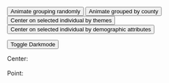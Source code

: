 <link href="style.css" rel="stylesheet" type="text/css" />

<button id="random-button">Animate grouping randomly</button>
<button id="grid-button">Animate grouped by county</button>
<button id="theme-individual-center-button">Center on selected individual by themes</button>
<button id="demographic-individual-center-button">Center on selected individual by demographic attributes</button>

<button id="toggle-background">Toggle Darkmode</button>
<div id="wrapper">
  <div id="filter-container" class="flex flex-horizontal"></div>
  <div id="active-filters" class="flex flex-horizontal"></div>
  <div id='my-canvas' class="left"></div>
  <div class="right inspectorPanel">
    Center: 
    <div class="inspector">
      <lively-inspector id="center-inspector"></lively-inspector>
    </div>
    <br> Point:
    <div class="inspector">
      <lively-inspector id="inspector"></lively-inspector>
    </div>
  </div>
</div>

<svg width="1400" height="1200"></svg>

<script>
import d3 from "src/external/d3.v5.js"
import mp2 from "https://lively-kernel.org/lively4/BP2019RH1/scratch/individualsAsPoints/regl/npm-modules/npm-mouse-position.js"
import mb2 from "https://lively-kernel.org/lively4/BP2019RH1/scratch/individualsAsPoints/regl/npm-modules/npm-mouse-pressed.js" 

import { AVFParser } from "https://lively-kernel.org/voices/parsing-data/avf-parser.js"
import { ReGL } from "./npm-modules/regl-point-wrapper.js"
import { Selector } from "./helper-classes/point-selection2.js"
import { Filterer } from "./helper-classes/point-filter.js"

// Some constants to use
const MAX_WIDTH = 1200;
const MAX_HEIGHT = 1000;
const MAX_SPEED = 25;
const POINT_SIZE = 7;
const POINT_COUNT = 50000;

var divCanvas = lively.query(this, "#my-canvas")
var canvas = <canvas width="1200" height="1000"></canvas>
var svg = lively.query(this, "svg")
var inspector = lively.query(this, "#inspector")
var centerInspector = lively.query(this, "#center-inspector")
var context = canvas.getContext("webgl") 
var regl = new ReGL(context)
var world = this

let attributes = ["gender", "county", "age", "languages", "constituency", ["themes", "L3"]]

var selectPreferences = {"multipleSelect": false};

let backgroundColor = [255, 255, 255, 1]

divCanvas.appendChild(canvas)
divCanvas.appendChild(svg)

var mp = mp2(divCanvas)
var mb = mb2(divCanvas)


var filterer = new Filterer(attributes)
var selector = new Selector(this.parentElement, mb, mp, selectPreferences, inspector)

// Make scales
let colorScale = d3.scaleOrdinal(d3.schemeCategory10).domain(["male", "female"])
let attributeColorScale = d3.scaleOrdinal(d3.schemeSet2).domain(attributes)
let xScale
let xAxis



// Filter

const drawPoints = (inputPoints) => { 
  if (inputPoints == null) inputPoints = points;
  xScale = initCountyScale(filterer.getFilteredData(inputPoints))
  colorScale = initColorScale(filterer.getFilteredData(inputPoints))
  xAxis = d3.axisBottom(xScale)
  
  regl.drawPoints({
    points: filterer.getFilteredData(inputPoints)
  });
}




let removeScale = (containerElement) => {
  return () => { d3.select(containerElement).select("g").remove() }
}
let removeIndividualCenter = (containerElement) => {
  return () => { let conElement = d3.select(containerElement);
                 conElement.selectAll("path").remove();
                 conElement.selectAll("text").remove();
                 conElement.selectAll("rect").remove(); }
}

let resetSelectionPoints = () => {selector.updateSelectableObjects(points)}


let addScale = () => {
  d3.select(svg).append("g")
    .attr("class", "axis")
    .attr("transform", "translate(" + 0 + "," + 1000 + ")")
    .call(xAxis)
  .selectAll("text")
    .attr("y", 0)
    .attr("x", 9)
    .attr("dy", ".35em")
    .attr("transform", "rotate(90)")
    .style("text-anchor", "start");
}

let removeAndAddScale = (containerElement) => {
  return () => {
    d3.select(containerElement).select("g").remove();
    d3.select(svg).append("g")
    .attr("class", "axis")
    .attr("transform", "translate(" + 0 + "," + 1000 + ")")
    .call(xAxis)
    .selectAll("text")
    .attr("y", 0)
    .attr("x", 9)
    .attr("dy", ".35em")
    .attr("transform", "rotate(90)")
    .style("text-anchor", "start");
  }
}



let getTargetPositionRandom = (point) => {
  return randomIntFromInterval(0, MAX_WIDTH)
}

let getTargetPositionCounty = (point) => {
  return xScale(point.county) + randomIntFromInterval(10, xScale.bandwidth() - 10)
}

var points = []
//= createData(POINT_COUNT);
//   initScalesAndAxes(points)
//  initFilterSelect(points)

/*drawPoints({
  pointWidth: POINT_SIZE,
  points: points.filter(activeFilterExpr)
});*/

var selectPreferences = {"multipleSelect": false};

AVFParser.loadCovidData().then(result => {
  let data = result
  
  points = initData(data)
  
  xScale = initCountyScale(points)
  colorScale = initColorScale(points)
  xAxis = d3.axisBottom(xScale)
  
  filterer.initFilterSelectBoxes(lively.query(world, "#filter-container"), lively.query(world, "#active-filters"), points, world, drawPoints)
  selector.init(points, drawPoints)
  selector.start()
  
  drawPoints(points)
})

addEvtListenerAnimation(lively.query(this, "#random-button"), getTargetPositionRandom, [removeScale(svg), removeIndividualCenter(svg), resetSelectionPoints])
addEvtListenerAnimation(lively.query(this, "#grid-button"), getTargetPositionCounty, [removeIndividualCenter(svg), removeAndAddScale(svg), resetSelectionPoints])


lively.query(this, "#toggle-background").addEventListener("click", () => {
  backgroundColor = [255-backgroundColor[0], 255-backgroundColor[1], 255-backgroundColor[2],1]
  regl.setBackgroundColor({r: backgroundColor[0], g: backgroundColor[1], b: backgroundColor[2]})
  
  drawPoints(points)
})

function initCountyScale(data) {
  const uniqueCounty = [...new Set(data.map(item => item.county))];
  let scale = d3.scaleBand().domain(uniqueCounty).range([0, MAX_WIDTH])
  return scale
}

function initColorScale(data) {
  const uniqueGender = [...new Set(data.map(item => item.gender))];
  let scale = d3.scaleOrdinal(d3.schemeCategory10).domain(uniqueGender)
  return scale
}

//------- Data Helpers ---------//

function randomFromInterval(min, max) {
  return Math.random() * (max - min) + min;
}

function randomIntFromInterval(min, max) {
  return Math.floor(randomFromInterval(min, max));
}
/*
function createData(dataCount) {
  var data = [];
  for (var i = 0; i < dataCount; i++) {
    let x = randomIntFromInterval(POINT_SIZE, MAX_WIDTH)
    let y = randomIntFromInterval(POINT_SIZE, MAX_HEIGHT)
    let gender = genderNames[randomIntFromInterval(0, genderNames.length - 1)]
    
    var datum = {
      age: randomIntFromInterval(10,99),
      district: districtNames[randomIntFromInterval(0, districtNames.length - 1)],
      gender: gender,
      themes: {},
      
      drawing: {
        id: i,
        speed: randomFromInterval(1, MAX_SPEED),
        y: y,
        x: x,
        sy: y,
        sx: x,
        highlighted: false,
        size: randomIntFromInterval(POINT_SIZE, POINT_SIZE),
        color: d3.rgb(colorScale(gender)), 
        defaultColor: d3.rgb(colorScale(gender)),
      }
    };

    data.push(datum);
  }
  return data;
}*/

function initData(data) {
  let result = data
  
  for (var i = 0; i < result.length; i++) {
    let x = randomIntFromInterval(POINT_SIZE, MAX_WIDTH)
    let y = randomIntFromInterval(POINT_SIZE, MAX_HEIGHT)
    
    result[i]["drawing"] = {
      id: i,
      y: y,
      x: x,
      sy: y,
      sx: x,
      highlighted: false,
      size: POINT_SIZE,
      color: d3.rgb(colorScale(result[i].gender)),
      defaultColor: d3.rgb(colorScale(result[i].gender)),
    };
  }
  
  return result
}

//------- EventListener ---------//
function addEvtListenerAnimation(button, getTargetPosition, beforeAnimation) {
  button.addEventListener("click", () => {
    const duration = 2000
    const ease = d3.easeCubic
    
    beforeAnimation.forEach(f => f())
    
    points.forEach((point) => {
      point.drawing.x = getTargetPosition(point)
    });
    
    var currentPoints = filterer.getFilteredData(points)
    
    let timer = d3.timer((elapsed) => {
      const t = Math.min(1, ease(elapsed / duration))

      regl.animatePoints({
        points: currentPoints,
        tick: t,
      })

      if (t === 1) {
        timer.stop()
        points.forEach(point => {point.drawing.sx = point.drawing.x; point.drawing.sy = point.drawing.y})
      }
    })
  })
}

var radius = 80;
var arcThickness = 40;
let padAngle = 0.02

var arc = d3.arc()
    .innerRadius(function(d){return d[3] * radius - arcThickness / 2 + d[4]*(arcThickness / d[5]);})
    .outerRadius(function(d){return d[3] * radius - arcThickness / 2 +  (d[4] + 1) * (arcThickness / d[5]);})
    .startAngle(function(d){return cScale(d[1]);})
    .endAngle(function(d){return cScale(d[0]);})
    .padAngle([padAngle]);
    
var cScale = d3.scaleLinear()
    .domain([1,0])
    .range([Math.PI/ 2, 2 * Math.PI + Math.PI/2]);
    

            
let themeIndividualCenterButton = lively.query(this, "#theme-individual-center-button")

themeIndividualCenterButton.addEventListener("click", () => {

  if (selector.selectedObjects.length <= 0) {
    return;
  }
  removeScale(svg)();
  removeIndividualCenter(svg)();
  
  let center = points[selector.selectedObjects[0]];
  //discardNotSelectedThemes(points);
  centerInspector.inspect(center)
  
  
  let themeDifferingPoints = calculateThemeDifference(points, center);
  let differingAttributeCounts = calculateDifferingAttributeCounts(center, themeDifferingPoints);
  let angleDictAndArcs = calculateAttributeMarginsAndAngles(differingAttributeCounts, themeDifferingPoints)
  
  let angleDict = angleDictAndArcs[0]
  let arcs = angleDictAndArcs[1]
  
  var canvasPositionInfo = canvas.getBoundingClientRect();
  var canvasWidth = canvasPositionInfo.width;
  var canvasHeight = canvasPositionInfo.height;

  let centerCopy = JSON.parse(JSON.stringify(center))
  centerCopy.drawing.x = canvasWidth / 2;
  centerCopy.drawing.y = canvasHeight / 2;
  
  let drawingPoints = []
  for (var i = 0; i < themeDifferingPoints.length; i++) {
    themeDifferingPoints[i].forEach(point => 
     {
      let randomAngle = randomFromInterval(angleDict[i][point.differingAttributes].startAngle, angleDict[i][point.differingAttributes].endAngle);
      point.drawing.angle = randomAngle
      point.drawing.x = centerCopy.drawing.x + radius * (i+1) * Math.cos(randomAngle);
      point.drawing.y = centerCopy.drawing.y - radius * (i+1) * Math.sin(randomAngle); 
      drawingPoints.push(point)
      }
      
  )
  }
  
  drawingPoints.push(centerCopy)
let SVG = d3.select(svg)
 
 d3.select(svg).selectAll("path")
  .data(arcs)
  .enter()
  .append("path")
  .style("fill", function(d){return d3.rgb(attributeColorScale(d[2]));})
  .style("opacity", 0.4)
  .attr("transform", "translate(" + centerCopy.drawing.x + "," + centerCopy.drawing.y +")")
  .attr("d", arc);

// Add one dot in the legend for each name.
var size = 20
var distance = 90

SVG.selectAll("mydots")
  .data(attributes)
  .enter()
  .append("rect")
    .attr("x", function(d,i){ return 10 + i * (size + distance)} )
    .attr("y", 1000) // 100 is where the first dot appears. 25 is the distance between dots
    .attr("width", size)
    .attr("height", size)
    .style("fill", function(d){ return attributeColorScale(d)})
    .style("opacity", 0.4)

// Add one dot in the legend for each name.
SVG.selectAll("mylabels")
  .data(attributes)
  .enter()
  .append("text")
    .attr("x", function(d,i){ return 10 + i*(size + distance) + size*1.4} )
    .attr("y", 1000 + size/2 ) // 100 is where the first dot appears. 25 is the distance between dots
    .style("fill", function(d){ return attributeColorScale(d)})
    .text(function(d){ return d})
    .attr("text-anchor", "left")
    .style("alignment-baseline", "middle")
    .style("opacity", 0.3)

  
 
  drawPoints(drawingPoints)
  selector.updateSelectableObjects(drawingPoints)
    
})

let demographicIndividualCenterButton = lively.query(this, "#demographic-individual-center-button")

demographicIndividualCenterButton.addEventListener("click", () => {


  if (selector.selectedObjects.length <= 0) {
    return;
  }
  
  removeScale(svg)();
  removeIndividualCenter(svg)();
  
  let center = points[selector.selectedObjects[0]];
  centerInspector.inspect(center)

  let differingPoints = calculateDifferingPoints(center, points)
  let differingAttributeCounts = calculateDifferingAttributeCountsDemographic(differingPoints)
  let angleDictAndArcs = calculateAttributeMarginsAndAnglesDemographic(differingAttributeCounts, differingPoints)
  
  let angleDict = angleDictAndArcs[0]
  let arcs = angleDictAndArcs[1]
  
  var canvasPositionInfo = canvas.getBoundingClientRect();
  var canvasWidth = canvasPositionInfo.width;
  var canvasHeight = canvasPositionInfo.height;

  let centerCopy = JSON.parse(JSON.stringify(center))
  centerCopy.drawing.x = canvasWidth / 2;
  centerCopy.drawing.y = canvasHeight / 2;
  
  let drawingPoints = []
  for (var i = 1; i < differingPoints.length; i++) {
    if (!differingPoints[i]) continue;
    differingPoints[i].forEach(point => 
     {if (angleDict[point.differingAttributes]) {
      let randomAngle = randomFromInterval(angleDict[point.differingAttributes].startAngle, angleDict[point.differingAttributes].endAngle);
      point.drawing.angle = randomAngle
      point.drawing.x = centerCopy.drawing.x + radius * i * Math.cos(randomAngle);
      point.drawing.y = centerCopy.drawing.y - radius * i * Math.sin(randomAngle); 
      drawingPoints.push(point)
     }
      }
  )
  }
  
  drawingPoints.push(centerCopy)
let SVG = d3.select(svg)
 
 d3.select(svg).selectAll("path")
  .data(arcs)
  .enter()
  .append("path")
  .style("fill", function(d){return d3.rgb(attributeColorScale(d[2]));})
  .style("opacity", 0.4)
  .attr("transform", "translate(" + centerCopy.drawing.x + "," + centerCopy.drawing.y +")")
  .attr("d", arc);

// Add one dot in the legend for each name.
var size = 20
var distance = 90

SVG.selectAll("mydots")
  .data(attributes)
  .enter()
  .append("rect")
    .attr("x", function(d,i){ return 10 + i * (size + distance)} )
    .attr("y", 1000) // 100 is where the first dot appears. 25 is the distance between dots
    .attr("width", size)
    .attr("height", size)
    .style("fill", function(d){ return attributeColorScale(d)})
    .style("opacity", 0.4)

// Add one dot in the legend for each name.
SVG.selectAll("mylabels")
  .data(attributes)
  .enter()
  .append("text")
    .attr("x", function(d,i){ return 10 + i*(size + distance) + size*1.4} )
    .attr("y", 1000 + size/2 ) // 100 is where the first dot appears. 25 is the distance between dots
    .style("fill", function(d){ return attributeColorScale(d)})
    .text(function(d){ return d})
    .attr("text-anchor", "left")
    .style("alignment-baseline", "middle")

  
 
  drawPoints(drawingPoints)
  selector.updateSelectableObjects(drawingPoints)
    
})

function calculateDifferingPoints(center, points) {
    let differingPoints = []
    for (var point of points) {
      let count = 0
      let differingAttributes = []
      for (var attr of attributes) {
        if (center[attr] != point[attr]) {
          count ++;
          differingAttributes.push(attr)
        }
      }
      let pointCopy = JSON.parse(JSON.stringify(point))
      pointCopy["differingAttributes"] = differingAttributes
      if (differingPoints[count]) {
        differingPoints[count].push(pointCopy)
      } else {
        differingPoints[count] = [pointCopy]
      }
  }
  return differingPoints
}

function calculateDifferingAttributes(center, point) {
  let differingAttributes = []
  for (var attr of attributes) {
      if (center[attr] != point[attr]) differingAttributes.push(attr)
    }
  return differingAttributes
}

function calculateDifferingAttributeCounts(center, differingPoints) {

  let differingAttributeCounts = []
  for (var i = 0; i < differingPoints.length; i++) {
    differingAttributeCounts[i] = {totalCount: 0};

    differingPoints[i].forEach(point => 
    { point["differingAttributes"] =  calculateDifferingAttributes(center, point)
      point.differingAttributes.sort();
  initOrIncrementCount(differingAttributeCounts[i],point.differingAttributes);
      differingAttributeCounts[i]["totalCount"]++;
    })
    const ordered = {};
    Object.keys(differingAttributeCounts[i]).sort().forEach(function(key) {
      ordered[key] = differingAttributeCounts[i][key];})
    differingAttributeCounts[i] = ordered;
  }
  return differingAttributeCounts
}

function calculateDifferingAttributeCountsDemographic(differingPoints) {
  let differingAttributeCounts = []
  for (var i = 1; i < differingPoints.length; i++) {
    if (!differingPoints[i]) continue;
    differingAttributeCounts[i] = {totalCount: 0};
    differingPoints[i].forEach(point => 
    { point.differingAttributes.sort();
      initOrIncrementCount(differingAttributeCounts[i],point.differingAttributes);
      differingAttributeCounts[i]["totalCount"]++;
    }
    )
    const ordered = {};
    Object.keys(differingAttributeCounts[i]).sort().forEach(function(key) {
      ordered[key] = differingAttributeCounts[i][key];})
    differingAttributeCounts[i] = ordered;
  }
  return differingAttributeCounts
}

function calculateAttributeMarginsAndAnglesDemographic(differingAttributeCounts, differingPoints){
  let margins = []
  let arcs = []
  let angleDict = {}
  
  for (var i = 1; i < differingAttributeCounts.length; i++) {
    if (!differingAttributeCounts[i]) continue;
    margins[i] = {};
    Object.keys(differingAttributeCounts[i]).forEach(attr => margins[i][attr] = differingAttributeCounts[i][attr] / differingAttributeCounts[i]["totalCount"])
  }
  
  var padding = Math.PI * padAngle;
  
  for (var i = 1; i < margins.length; i++) {
    if (!margins[i]) continue;
    let count = 0;
    let keyCount = Object.keys(margins[i]).length   
    
    for (var key of Object.keys(margins[i])) {
       if (margins[i][key] == 0 || key == "totalCount") continue;
       
       let attributes = key.split(",");
       
       for (var j = 0; j < attributes.length; j++){
          arcs.push([count, count + margins[i][key], attributes[j], i, j, i]);
       }

       if (count == 0 && margins[i][key] == 1) {
          angleDict[key] = { startAngle: 0, endAngle: 2 * Math.PI}
      } else if (padding >= margins[i][key] * 2 * Math.PI) {
         angleDict[key] = 
          { startAngle:  (count * 2 * Math.PI), 
            endAngle: (count + margins[i][key]) * 2 * Math.PI }; 
      } else {
        angleDict[key] = 
          { startAngle: padding  + (count * 2 * Math.PI), 
            endAngle: (count + margins[i][key]) * 2 * Math.PI - padding};
      }
      count += margins[i][key];
      }
       
  }
  return [angleDict, arcs]
  
}

function calculateAttributeMarginsAndAngles(differingAttributeCounts, differingPoints){
  let margins = []
  let arcs = []
  let angleDict = []
  
  for (var i = 0; i < differingAttributeCounts.length; i++) {
    margins[i] = {};
    Object.keys(differingAttributeCounts[i]).forEach(attr => margins[i][attr] = differingAttributeCounts[i][attr] / differingAttributeCounts[i]["totalCount"])
  }

  var padding = Math.PI * padAngle;
  
  for (var i = 0; i < margins.length; i++) {
    let count = 0;
    angleDict[i] = {};
    for (var key of Object.keys(margins[i])) {
       if (margins[i][key] == 0 || key == "totalCount") continue;
       
       let attributes = key.split(",");
       
       for (var j = 0; j < attributes.length; j++){
          arcs.push([count, count + margins[i][key], attributes[j], i+1, j, attributes.length]);
       }
       
        if (count == 0 && margins[i][key] == 1) {
          angleDict[i][key] = { startAngle: 0, endAngle: 2 * Math.PI}
      } else if (padding >= margins[i][key] * 2 * Math.PI) {
         angleDict[i][key] = 
          { startAngle:  (count * 2 * Math.PI), 
            endAngle: (count + margins[i][key]) * 2 * Math.PI }; 
      } else {
        angleDict[i][key] = 
          { startAngle: padding  + (count * 2 * Math.PI), 
            endAngle: (count + margins[i][key]) * 2 * Math.PI - padding};
      }
      count += margins[i][key]
    }
  }
  return [angleDict, arcs]
}

function initOrIncrementCount(obj, index) {
  if (obj[index]) {
    obj[index]++;
  }
  else {
    obj[index] = 1;
  }
}


 
// Geometry helpers

function toRadians (angle) {
  return angle * (Math.PI / 180);
}

function discardNotSelectedThemes(points) {
  points.forEach(point =>
  {let filteredThemes = {}
    for (let [key,value] of Object.entries(point.themes)) {
      if (value == 1) {
        filteredThemes[key] = 1
      }
    }
    point.themes = filteredThemes
  }
  )
}

function calculateThemeDifference(points, center) {
  let themeDifferingPoints = []
  points.forEach(point =>
    {if (point.themes["L3"] instanceof Array) {
     let intersection = point.themes["L3"].filter(value => center.themes["L3"].includes(value));
     let size = center.themes["L3"].length - intersection.length;
     if (!themeDifferingPoints[size]) themeDifferingPoints[size] = []
     let pointCopy = JSON.parse(JSON.stringify(point))
     themeDifferingPoints[size].push(pointCopy);
     }
    }
  )
  return themeDifferingPoints;
}



</script>
